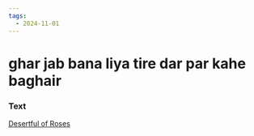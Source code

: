 ```yaml
---
tags:
  - 2024-11-01
---
```

# ghar jab bana liya tire dar par kahe baghair

### Text
[Desertful of Roses](https://franpritchett.com/00ghalib/059/index_059.html)

